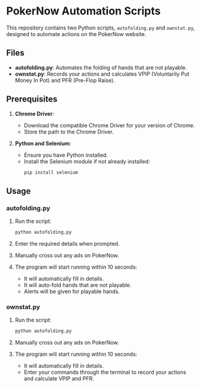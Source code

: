 # PokerNow Automation Scripts

This repository contains two Python scripts, `autofolding.py` and `ownstat.py`, designed to automate actions on the PokerNow website.

## Files

- **autofolding.py**: Automates the folding of hands that are not playable.
- **ownstat.py**: Records your actions and calculates VPIP (Voluntarily Put Money In Pot) and PFR (Pre-Flop Raise).

## Prerequisites

1. **Chrome Driver**: 
   - Download the compatible Chrome Driver for your version of Chrome.
   - Store the path to the Chrome Driver.

2. **Python and Selenium**:
   - Ensure you have Python installed.
   - Install the Selenium module if not already installed:
     ```bash
     pip install selenium
     ```

## Usage

### autofolding.py

1. Run the script:
   ```bash
   python autofolding.py
   
2. Enter the required details when prompted.

3. Manually cross out any ads on PokerNow.

4. The program will start running within 10 seconds:
   - It will automatically fill in details.
   - It will auto-fold hands that are not playable.
   - Alerts will be given for playable hands.

### ownstat.py

1. Run the script:
   ```bash
   python autofolding.py

2. Manually cross out any ads on PokerNow.

3. The program will start running within 10 seconds:
   - It will automatically fill in details.
   - Enter your commands through the terminal to record your actions and calculate VPIP and PFR.



   
